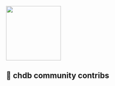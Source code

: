 <div align="left">
  <a href="https://chdb.dev">
    <img src="https://avatars.githubusercontent.com/u/154592890?s=200&v=4" height="150">
  </a>
  <h2>💬 chdb community contribs</h2>
</div>
